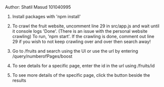 Author: Shatil Masud    101040995

1) Install packages with 'npm install'

2) To crawl the fruit website, uncomment line 29 in src/app.js and wait until it console logs 'Done'. 
   (There is an issue with the personal website crawling)
   To run, 'npm start'. If the crawling is done, comment out line 29 if you wish to not keep crawling over and over then search away!

3) Go to /fruits and search using the UI or use the url by entering /query/numberofPages/boost<true or false>

4) To see details for a specific page, enter the id in the url using /fruits/id

5) To see more details of the specific page, click the button beside the results